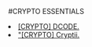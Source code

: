 #CRYPTO ESSENTIALS 
<br>
<li><a href="https://www.dcode.fr/">[CRYPTO] DCODE.</a></li>
<li><a href="https://cryptii.com/">"[CRYPTO] Cryptii.</a></li>
